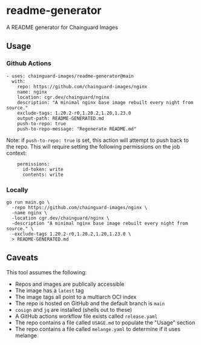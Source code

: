 # readme-generator

A README generator for Chainguard Images

## Usage

### Github Actions

```
- uses: chainguard-images/readme-generator@main
  with:
    repo: https://github.com/chainguard-images/nginx
    name: nginx
    location: cgr.dev/chainguard/nginx
    description: "A minimal nginx base image rebuilt every night from source."
    exclude-tags: 1.20.2-r0,1.20.2,1.20,1.23.0
    output-path: README-GENERATED.md
    push-to-repo: true
    push-to-repo-message: "Regenerate README.md"
```

Note: if `push-to-repo: true` is set, this action will attempt to push back to the repo.
This will require setting the following permissions on the job context:

```
    permissions:
      id-token: write
      contents: write
```

### Locally

```
go run main.go \
  -repo https://github.com/chainguard-images/nginx \
  -name nginx \
  -location cgr.dev/chainguard/nginx \
  -description "A minimal nginx base image rebuilt every night from source." \
  -exclude-tags 1.20.2-r0,1.20.2,1.20,1.23.0 \
  > README-GENERATED.md
```

## Caveats

This tool assumes the following:

- Repos and images are publically accessible
- The image has a `latest` tag
- The image tags all point to a multiarch OCI index
- The repo is hosted on GitHub and the default branch is `main`
- `cosign` and `jq` are installed (shells out to these)
- A GitHub actions workflow file exists called `release.yaml`
- The repo contains a file called `USAGE.md` to populate the "Usage" section
- The repo contains a file called `melange.yaml` to determine if it uses melange
